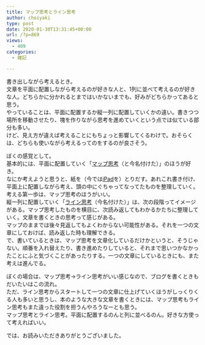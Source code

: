 ```yaml
---
title: マップ思考とライン思考
author: choiyaki
type: post
date: 2020-01-30T13:31:45+00:00
url: /?p=869
views:
  - 409
categories:
  - 雑記

---
```

書き出しながら考えるとき。  
文章を平面に配置しながら考えるのが好きな人と、1列に並べて考えるのが好きな人。どちらかに分かれるとまではいかないまでも、好みがどちらかってあると思う。  
やっていることは、平面に配置するか縦一列に配置していくかの違い。書きつつ場所を移動させたり、塊を作りながら思考を進めていくという点では似ている部分も多い。  
けど、見え方が違えば考えることにもちょっと影響してくるわけで。おそらくは、どちらも使いながら考えるってのをするのが良さそう。

ぼくの感覚として。  
基本的には、平面に配置していく「[マップ思考][1]（と今名付けた）」のほうが好き。  
なにか考えようと思うと、紙を（今では[iPad][2]を）とりだす。あれこれ書き付け、平面上に配置しながら考え、頭の中にぐちゃってなってたものを整理していく。  
考える第一歩は、マップ思考のほうがいい。  
縦一列に配置していく「[ライン思考][3]（今名付けた）」は、次の段階ってイメージがある。マップ思考したものを横目に、次読み返してもわかるかたちに整理していく。文章を書くときの思考って感じがある。  
マップのままでは後々見返してもよくわからない可能性がある。それを一つの文章にしておけば、読み返した時も理解できる。  
で、書いているときは、マップ思考を文章化しているだけかというと、そうじゃない。順番を入れ替えたり、書き進めたりしていると、それまで思いつかなかったことにふと気づくことがあったりする。一つの文章にしているときにも、また考えは進んでる。

ぼくの場合は、マップ思考→ライン思考がいい感じなので、ブログを書くときもだいたいはこの流れ。  
ただ、ライン思考からスタートして一つの文章に仕上げていくほうがしっくりくる人も多いと思うし、本のような大きな文章を書くときには、マップ思考もライン思考もまた違った役割を担うんやろうなーとも思う。  
マップ思考とライン思考。平面に配置するのんと列に並べるのん。好きな方使って考えればいい。

では、お読みいただきありがとうございました。

 [1]: https://scrapbox.io/choiyaki-hondana/%E3%83%9E%E3%83%83%E3%83%97%E6%80%9D%E8%80%83
 [2]: https://scrapbox.io/choiyaki-hondana/iPad
 [3]: https://scrapbox.io/choiyaki-hondana/%E3%83%A9%E3%82%A4%E3%83%B3%E6%80%9D%E8%80%83